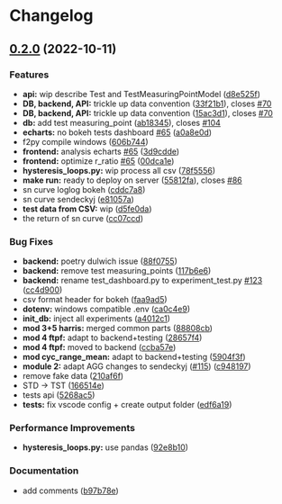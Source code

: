 # Changelog

## [0.2.0](https://github.com/EPFL-ENAC/CCFatiguePlatform/compare/backend-v0.1.0...backend-v0.2.0) (2022-10-11)


### Features

* **api:** wip describe Test and TestMeasuringPointModel ([d8e525f](https://github.com/EPFL-ENAC/CCFatiguePlatform/commit/d8e525fc15a3ec768cb6689850a3e281bb0fa368))
* **DB, backend, API:** trickle up data convention ([33f21b1](https://github.com/EPFL-ENAC/CCFatiguePlatform/commit/33f21b1b069837252be7cdffb7dbb30c7c30027d)), closes [#70](https://github.com/EPFL-ENAC/CCFatiguePlatform/issues/70)
* **DB, backend, API:** trickle up data convention ([15ac3d1](https://github.com/EPFL-ENAC/CCFatiguePlatform/commit/15ac3d1218e6e323725a48f61760b64818c81329)), closes [#70](https://github.com/EPFL-ENAC/CCFatiguePlatform/issues/70)
* **db:** add test measuring_point ([ab18345](https://github.com/EPFL-ENAC/CCFatiguePlatform/commit/ab18345681634205de042d4a0fda944c4642b4db)), closes [#104](https://github.com/EPFL-ENAC/CCFatiguePlatform/issues/104)
* **echarts:** no bokeh tests dashboard [#65](https://github.com/EPFL-ENAC/CCFatiguePlatform/issues/65) ([a0a8e0d](https://github.com/EPFL-ENAC/CCFatiguePlatform/commit/a0a8e0da6d63fe533ff78b10d6169f8bb2bd7874))
* f2py compile windows ([606b744](https://github.com/EPFL-ENAC/CCFatiguePlatform/commit/606b744390623f0fcc26ce988f3eb15110c4c2ab))
* **frontend:** analysis echarts [#65](https://github.com/EPFL-ENAC/CCFatiguePlatform/issues/65) ([3d9cdde](https://github.com/EPFL-ENAC/CCFatiguePlatform/commit/3d9cdde34cdc4e64293fbd1da83eabc984d21c65))
* **frontend:** optimize r_ratio [#65](https://github.com/EPFL-ENAC/CCFatiguePlatform/issues/65) ([00dca1e](https://github.com/EPFL-ENAC/CCFatiguePlatform/commit/00dca1e1ae2276cdde79d805ebd28eefefea94ae))
* **hysteresis_loops.py:** wip process all csv ([78f5556](https://github.com/EPFL-ENAC/CCFatiguePlatform/commit/78f55561ea9d99d772f148499f51eb8dff539a0c))
* **make run:** ready to deploy on server ([55812fa](https://github.com/EPFL-ENAC/CCFatiguePlatform/commit/55812faa132eb25daaf7f2bf91bd03053124e8d0)), closes [#86](https://github.com/EPFL-ENAC/CCFatiguePlatform/issues/86)
* sn curve loglog bokeh ([cddc7a8](https://github.com/EPFL-ENAC/CCFatiguePlatform/commit/cddc7a8fa009d6deb9d90f3f487fce39904ed81a))
* sn curve sendeckyj ([e81057a](https://github.com/EPFL-ENAC/CCFatiguePlatform/commit/e81057af643aa42331b977b829d0f6ae10117961))
* **test data from CSV:** wip ([d5fe0da](https://github.com/EPFL-ENAC/CCFatiguePlatform/commit/d5fe0daad4562550f3eac3a59e6ef1777213ffd3))
* the return of sn curve ([cc07ccd](https://github.com/EPFL-ENAC/CCFatiguePlatform/commit/cc07ccd4f3eb8469a5d5489295f3851fb8167602))


### Bug Fixes

* **backend:** poetry dulwich issue ([88f0755](https://github.com/EPFL-ENAC/CCFatiguePlatform/commit/88f0755570626648e111c67061a3493b8ae790bc))
* **backend:** remove test measuring_points ([117b6e6](https://github.com/EPFL-ENAC/CCFatiguePlatform/commit/117b6e622d6f92aea8f45472d9047aadb4c59db6))
* **backend:** rename test_dashboard.py to experiment_test.py [#123](https://github.com/EPFL-ENAC/CCFatiguePlatform/issues/123) ([cc4d900](https://github.com/EPFL-ENAC/CCFatiguePlatform/commit/cc4d900bd675403f4351a7b382dbe2cd3c4dc5ec))
* csv format header for bokeh ([faa9ad5](https://github.com/EPFL-ENAC/CCFatiguePlatform/commit/faa9ad59a63ebc583d0cb0c84a1733a5b4e5bb50))
* **dotenv:** windows compatible .env ([ca0c4e9](https://github.com/EPFL-ENAC/CCFatiguePlatform/commit/ca0c4e97643706088ef698140138357677bccff8))
* **init_db:** inject all experiments ([a4012c1](https://github.com/EPFL-ENAC/CCFatiguePlatform/commit/a4012c1789a1308ca67601213633e158bd0009a0))
* **mod 3+5 harris:** merged common parts ([88808cb](https://github.com/EPFL-ENAC/CCFatiguePlatform/commit/88808cb626bfb287bd5501db33ec3f58038f1ef9))
* **mod 4 ftpf:** adapt to backend+testing ([28657f4](https://github.com/EPFL-ENAC/CCFatiguePlatform/commit/28657f41c505419cb05437f0816b3c567c13a159))
* **mod 4 ftpf:** moved to backend ([ccba57e](https://github.com/EPFL-ENAC/CCFatiguePlatform/commit/ccba57eb4fe482258d521f0d660171a46c5fa5b3))
* **mod cyc_range_mean:** adapt to backend+testing ([5904f3f](https://github.com/EPFL-ENAC/CCFatiguePlatform/commit/5904f3fff31e039de6b0d4bbf1414f9dc972cd29))
* **module 2:** adapt AGG changes to sendeckyj ([#115](https://github.com/EPFL-ENAC/CCFatiguePlatform/issues/115)) ([c948197](https://github.com/EPFL-ENAC/CCFatiguePlatform/commit/c94819777ee56841bb7af6fca1d16713f8b6b278))
* remove fake data ([210af6f](https://github.com/EPFL-ENAC/CCFatiguePlatform/commit/210af6f073aa57c078e5a0def819f8a2e1544f46))
* STD -&gt; TST ([166514e](https://github.com/EPFL-ENAC/CCFatiguePlatform/commit/166514e1da712e3167050f55be8708132c3048ce))
* tests api ([5268ac5](https://github.com/EPFL-ENAC/CCFatiguePlatform/commit/5268ac56ccc9e37bc0905705d9a6804d9a4d74e3))
* **tests:** fix vscode config + create output folder ([edf6a19](https://github.com/EPFL-ENAC/CCFatiguePlatform/commit/edf6a198f1e77ff44124c89a84a52d726ee78cfd))


### Performance Improvements

* **hysteresis_loops.py:** use pandas ([92e8b10](https://github.com/EPFL-ENAC/CCFatiguePlatform/commit/92e8b109e4ad51deb1b4c118630548b4d118e956))


### Documentation

* add comments ([b97b78e](https://github.com/EPFL-ENAC/CCFatiguePlatform/commit/b97b78e78b0850f476300a5b546ef8ed354ec05f))
